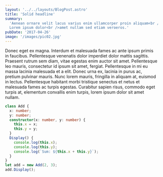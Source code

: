 ```yaml
---
layout: '../../layouts/BlogPost.astro'
title: 'Solid headline'
summary:
  'Aenean ornare velit lacus varius enim ullamcorper proin aliquam<br />facilisis ante sed etiam magna interdum congue.
  Lorem ipsum dolor<br />amet nullam sed etiam veroeros.'
pubDate: '2017-04-26'
image: '/images/pic02.jpg'
---
```


Donec eget ex magna. Interdum et malesuada fames ac ante ipsum primis in faucibus. Pellentesque venenatis dolor
imperdiet dolor mattis sagittis. Praesent rutrum sem diam, vitae egestas enim auctor sit amet. Pellentesque leo mauris,
consectetur id ipsum sit amet, fergiat. Pellentesque in mi eu massa lacinia malesuada et a elit. Donec urna ex, lacinia
in purus ac, pretium pulvinar mauris. Nunc lorem mauris, fringilla in aliquam at, euismod in lectus. Pellentesque
habitant morbi tristique senectus et netus et malesuada fames ac turpis egestas. Curabitur sapien risus, commodo eget
turpis at, elementum convallis enim turpis, lorem ipsum dolor sit amet nullam.


```ts
class Add {
  x: number;
  y: number;
  constructor(x: number, y: number) {
    this.x = x;
    this.y = y;
  }
  Display() {
    console.log(this.x);
    console.log(this.y);
    console.log(`Sum: ${this.x + this.y}`);
  }
}
let add = new Add(2, 3);
add.Display();
```

